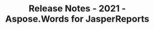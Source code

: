 ﻿---
title: Release Notes - 2021 - Aspose.Words for JasperReports
articleTitle: Release Notes - 2021
linktitle: Release Notes - 2021
description: "Aspose.Words for JasperReports Release Notes - 2021 – learn about the latest updates and fixes."
type: docs
weight: 9
url: /jasperreports/release-notes-2021/
---
